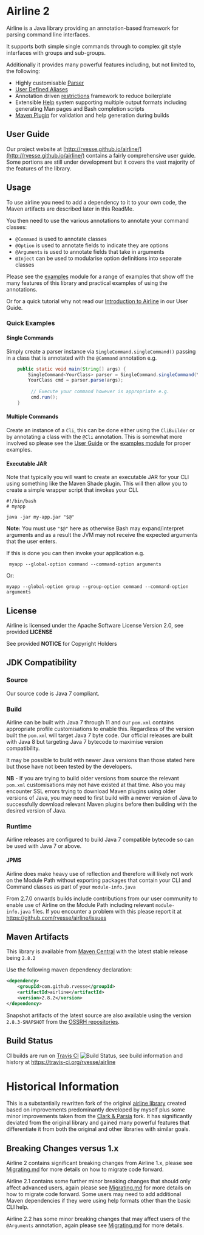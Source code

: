 # Airline 2

Airline is a Java library providing an annotation-based framework for parsing command line interfaces.

It supports both simple single commands through to complex git style interfaces with groups and sub-groups.

Additionally it provides many powerful features including, but not limited to, the following:

- Highly customisable [Parser](http://rvesse.github.io/airline/guide/parser/)
- [User Defined Aliases](http://rvesse.github.io/airline/guide/practise/aliases.html)
- Annotation driven [restrictions](http://rvesse.github.io/airline/guide/restrictions/) framework to reduce boilerplate
- Extensible [Help](http://rvesse.github.io/airline/guide/help) system supporting multiple output formats including generating Man pages and Bash completion scripts
- [Maven Plugin](http://rvesse.github.io/airline/guide/practise/maven-plugin.html) for validation and help generation during builds

## User Guide

Our project website at [http://rvesse.github.io/airline/](http://rvesse.github.io/airline/) contains a fairly comprehensive user guide.  Some portions are still under development but it covers the vast majority of the features of the library.

## Usage

To use airline you need to add a dependency to it to your own code, the Maven artifacts are described later in this ReadMe.

You then need to use the various annotations to annotate your command classes:

- `@Command` is used to annotate classes
- `@Option` is used to annotate fields to indicate they are options
- `@Arguments` is used to annotate fields that take in arguments
- `@Inject` can be used to modularise option definitions into separate classes

Please see the [examples](airline-examples/) module for a range of examples that show off the many features of this library and practical examples of using the annotations.

Or for a quick tutorial why not read our [Introduction to Airline](http://rvesse.github.io/airline/guide/) in our User Guide.

### Quick Examples

#### Single Commands

Simply create a parser instance via `SingleCommand.singleCommand()` passing in a class that is annotated with the `@Command` annotation e.g.

```java
    public static void main(String[] args) {
        SingleCommand<YourClass> parser = SingleCommand.singleCommand(YourClass.class);
        YourClass cmd = parser.parse(args);
        
         // Execute your command however is appropriate e.g.
         cmd.run();   
    }
```

#### Multiple Commands

Create an instance of a `Cli`, this can be done either using the `CliBuilder` or by annotating a class with the `@Cli` annotation.  This is somewhat more involved so please see the [User Guide](http://rvesse.github.io/airline/guide/#building-a-cli) or the [examples module](examples/) for proper examples.

#### Executable JAR

Note that typically you will want to create an executable JAR for your CLI using something like the Maven Shade plugin.  This will then allow you to create a simple wrapper script that invokes your CLI.

    #!/bin/bash
    # myapp
    
    java -jar my-app.jar "$@"
    
**Note:** You must use `"$@"` here as otherwise Bash may expand/interpret arguments and as a result the JVM may not receive the expected arguments that the user enters.

If this is done you can then invoke your application e.g.

     myapp --global-option command --command-option arguments
     
Or:

    myapp --global-option group --group-option command --command-option arguments
    
    
## License

Airline is licensed under the Apache Software License Version 2.0, see provided **LICENSE**

See provided **NOTICE** for Copyright Holders

## JDK Compatibility

### Source

Our source code is Java 7 compliant.

### Build

Airline can be built with Java 7 through 11 and our `pom.xml` contains appropriate profile customisations to enable this.  Regardless of the version built the `pom.xml` will target Java 7 byte code.  Our official releases are built with Java 8 but targeting Java 7 bytecode to maximise version compatibility.

It may be possible to build with newer Java versions than those stated here but those have not been tested by the developers.

**NB** - If you are trying to build older versions from source the relevant `pom.xml` customisations may not have existed at that time.  Also you may encounter SSL errors trying to download Maven plugins using older versions of Java, you may need to first build with a newer version of Java to successfully download relevant Maven plugins before then building with the desired version of Java.

### Runtime

Airline releases are configured to build Java 7 compatible bytecode so can be used with Java 7 or above.

#### JPMS

Airline does make heavy use of reflection and therefore will likely not work on the Module Path without exporting packages that contain your CLI and Command classes as part of your `module-info.java`

From 2.7.0 onwards builds include contributions from our user community to enable use of Airline on the Module Path including relevant `module-info.java` files.  If you encounter a problem with this please report it at https://github.com/rvesse/airline/issues

## Maven Artifacts

This library is available from [Maven Central](http://search.maven.org) with the latest stable release being `2.8.2`

Use the following maven dependency declaration:

```xml
<dependency>
    <groupId>com.github.rvesse</groupId>
    <artifactId>airline</artifactId>
    <version>2.8.2</version>
</dependency>
```

Snapshot artifacts of the latest source are also available using the version `2.8.3-SNAPSHOT` from the [OSSRH repositories](http://central.sonatype.org/pages/ossrh-guide.html#ossrh-usage-notes).

## Build Status

CI builds are run on [Travis CI](http://travis-ci.org/) ![Build Status](https://travis-ci.org/rvesse/airline.png), see build information and history at https://travis-ci.org/rvesse/airline

# Historical Information

This is a substantially rewritten fork of the original [airline library](https://github.com/airlift/airline) created based on improvements predominantly developed by myself plus some minor improvements taken from the [Clark & Parsia](https://github.com/clarkparsia/airline) fork.  It has significantly deviated from the original library and gained many powerful features that differentiate it from both the original and other libraries with similar goals.

## Breaking Changes versus 1.x

Airline 2 contains significant breaking changes from Airline 1.x, please see [Migrating.md](Migrating.md) for more details on how to migrate code forward.

Airline 2.1 contains some further minor breaking changes that should only affect advanced users, again please see [Migrating.md](Migrating.md) for more details on how to migrate code forward.  Some users may need to add additional Maven dependencies if they were using help formats other than the basic CLI help.

Airline 2.2 has some minor breaking changes that may affect users of the `@Arguments` annotation, again please see [Migrating.md](Migrating.md) for more details.
